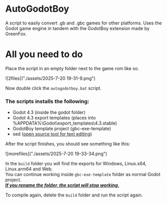 # AutoGodotBoy

A script to easily convert .gb and .gbc games for other platforms.
Uses the Godot game engine in tandem with the GodotBoy extension made by GreenFox.

# All you need to do

Place the script in an empty folder next to the game rom like so. 

![2files]("./assets/2025-7-20 19-31-9.png")

Now double click the `autogodotboy.bat` script.

### The scripts installs the following:
- Godot 4.3 (inside the godot folder)
- Godot 4.3 export templates (places into %APPDATA%\Godot\export_templates\4.3.stable\)
- GodotBoy template project (gbc-exe-template)
- sed ([open source tool for text editing](https://github.com/mbuilov/sed-windows))


After the script finishes, you should see something like this:

![morefiles]("./assets/2025-7-20 19-33-34.png")

In the `build` folder you will find the exports for Windows, Linux.x64, Linux.arm64 and Web.  
You can continue working inside `gbc-exe-template` folder as normal Godot project.  
<ins>***If you rename the folder, the script will stop working.***</ins>

To compile again, delete the `build` folder and run the script again.
